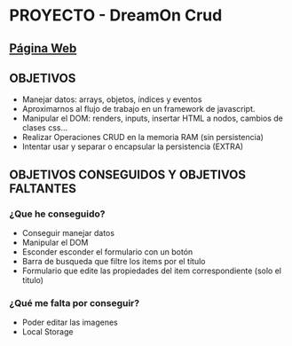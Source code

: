 # PROYECTO - DreamOn Crud

## [Página Web](https://itzale.github.io/CRUD/)
    
## OBJETIVOS

- Manejar datos: arrays, objetos, índices y eventos
- Aproximarnos al flujo de trabajo en un framework de javascript.
- Manipular el DOM: renders, inputs, insertar HTML a nodos, cambios de clases css…
- Realizar Operaciones CRUD en la memoria RAM (sin persistencia)
- Intentar usar y separar o encapsular la persistencia (EXTRA)

## OBJETIVOS CONSEGUIDOS Y OBJETIVOS FALTANTES
### ¿Que he conseguido?

- Conseguir manejar datos
- Manipular el DOM
- Esconder esconder el formulario con un botón
- Barra de busqueda que filtre los items por el título
- Formulario que edite las propiedades del item correspondiente (solo el titulo)

### ¿Qué me falta por conseguir?

- Poder editar las imagenes
- Local Storage
